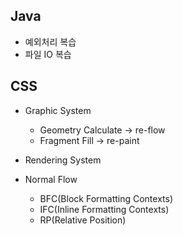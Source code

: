 ## Java
+ 예외처리 복습
+ 파일 IO 복습

## CSS
+ Graphic System
    + Geometry Calculate -> re-flow
    + Fragment Fill -> re-paint

+ Rendering System

+ Normal Flow
    + BFC(Block Formatting Contexts)
    + IFC(Inline Formatting Contexts)
    + RP(Relative Position)
